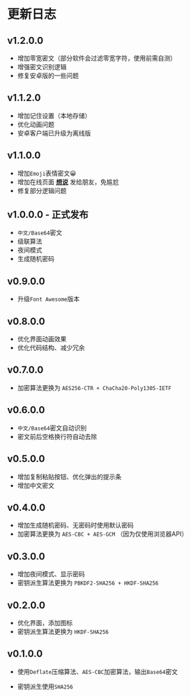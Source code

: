 # 更新日志

## v1.2.0.0

- 增加零宽密文（部分软件会过滤零宽字符，使用前需自测）
- 增强密文识别逻辑
- 修复安卓版的一些问题

## v1.1.2.0

- 增加记住设置（本地存储）
- 优化动画问题
- 安卓客户端已升级为离线版

## v1.1.0.0

- 增加`Emoji`表情密文😀
- 增加在线页面 [**想说**](https://xshuo.515188.xyz/) 发给朋友，免尴尬
- 修复部分逻辑问题

## v1.0.0.0 - 正式发布

- `中文/Base64`密文
- 级联算法
- 夜间模式
- 生成随机密码

## v0.9.0.0

- 升级`Font Awesome`版本

## v0.8.0.0

- 优化界面动画效果
- 优化代码结构、减少冗余

## v0.7.0.0

- 加密算法更换为 `AES256-CTR + ChaCha20-Poly1305-IETF`

## v0.6.0.0

- `中文/Base64`密文自动识别
- 密文前后空格换行符自动去除

## v0.5.0.0

- 增加复制粘贴按钮、优化弹出的提示条
- 增加中文密文

## v0.4.0.0

- 增加生成随机密码、无密码时使用默认密码
- 加密算法更换为 `AES-CBC + AES-GCM` （因为仅使用浏览器API）

## v0.3.0.0

- 增加夜间模式、显示密码
- 密钥派生算法更换为 `PBKDF2-SHA256 + HKDF-SHA256`

## v0.2.0.0

- 优化界面，添加图标
- 密钥派生算法更换为 `HKDF-SHA256`

## v0.1.0.0

- 使用`Deflate`压缩算法、`AES-CBC`加密算法，输出`Base64`密文

- 密钥派生使用`SHA256`